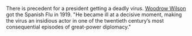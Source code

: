 There is precedent for a president getting a deadly virus. <a href="https://www.newyorker.com/news/daily-comment/woodrow-wilsons-case-of-the-flu-and-how-pandemics-change-history">Woodrow Wilson</a> got the Spanish Flu in 1919. "He became ill at a decisive moment, making the virus an insidious actor in one of the twentieth century’s most consequential episodes of great-power diplomacy." 

